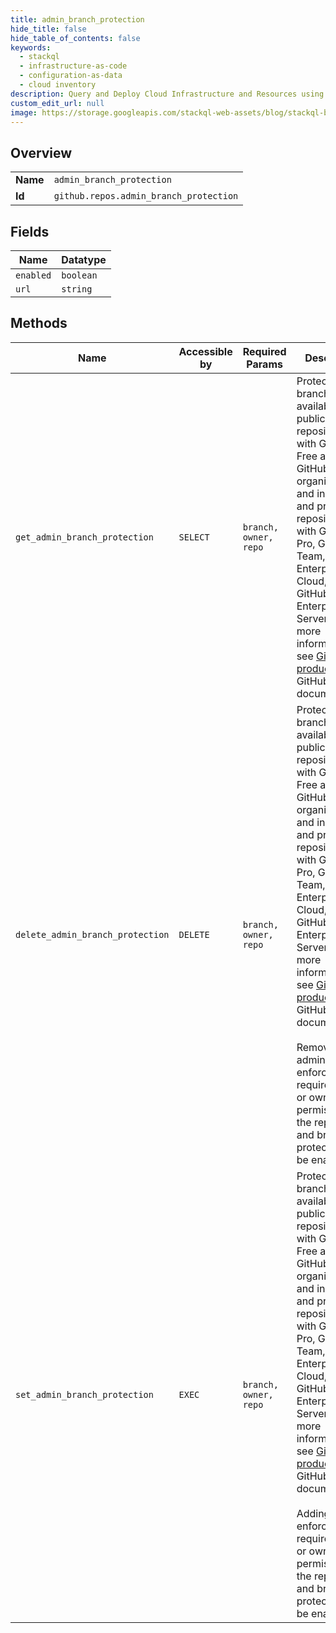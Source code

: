 ```yaml
---
title: admin_branch_protection
hide_title: false
hide_table_of_contents: false
keywords:
  - stackql
  - infrastructure-as-code
  - configuration-as-data
  - cloud inventory
description: Query and Deploy Cloud Infrastructure and Resources using SQL
custom_edit_url: null
image: https://storage.googleapis.com/stackql-web-assets/blog/stackql-blog-post-featured-image.png
---
```

  
    

## Overview
<table><tbody>
<tr><td><b>Name</b></td><td><code>admin_branch_protection</code></td></tr>
<tr><td><b>Id</b></td><td><code>github.repos.admin_branch_protection</code></td></tr>
</tbody></table>

## Fields
| Name | Datatype |
| ---- | -------- |
| `enabled` | `boolean` |
| `url` | `string` |
## Methods
| Name | Accessible by | Required Params | Description |
| ---- | ------------- | --------------- | ----------- |
| `get_admin_branch_protection` | `SELECT` | `branch, owner, repo` | Protected branches are available in public repositories with GitHub Free and GitHub Free for organizations, and in public and private repositories with GitHub Pro, GitHub Team, GitHub Enterprise Cloud, and GitHub Enterprise Server. For more information, see [GitHub's products](https://docs.github.com/github/getting-started-with-github/githubs-products) in the GitHub Help documentation. |
| `delete_admin_branch_protection` | `DELETE` | `branch, owner, repo` | Protected branches are available in public repositories with GitHub Free and GitHub Free for organizations, and in public and private repositories with GitHub Pro, GitHub Team, GitHub Enterprise Cloud, and GitHub Enterprise Server. For more information, see [GitHub's products](https://docs.github.com/github/getting-started-with-github/githubs-products) in the GitHub Help documentation.<br /><br />Removing admin enforcement requires admin or owner permissions to the repository and branch protection to be enabled. |
| `set_admin_branch_protection` | `EXEC` | `branch, owner, repo` | Protected branches are available in public repositories with GitHub Free and GitHub Free for organizations, and in public and private repositories with GitHub Pro, GitHub Team, GitHub Enterprise Cloud, and GitHub Enterprise Server. For more information, see [GitHub's products](https://docs.github.com/github/getting-started-with-github/githubs-products) in the GitHub Help documentation.<br /><br />Adding admin enforcement requires admin or owner permissions to the repository and branch protection to be enabled. |
